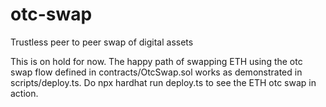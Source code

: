# otc-swap
Trustless peer to peer swap of digital assets

This is on hold for now. The happy path of swapping ETH using the otc swap flow defined in 
contracts/OtcSwap.sol works as demonstrated in scripts/deploy.ts. Do npx hardhat run deploy.ts
to see the ETH otc swap in action. 
